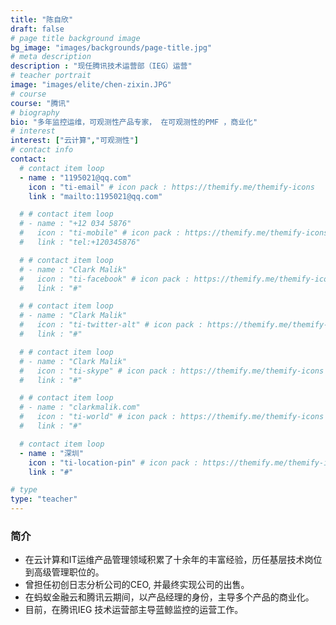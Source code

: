 ```yaml
---
title: "陈自欣"
draft: false
# page title background image
bg_image: "images/backgrounds/page-title.jpg"
# meta description
description : "现任腾讯技术运营部（IEG）运营"
# teacher portrait
image: "images/elite/chen-zixin.JPG"
# course
course: "腾讯"
# biography
bio: "多年监控运维，可观测性产品专家， 在可观测性的PMF ，商业化"
# interest
interest: ["云计算","可观测性"]
# contact info
contact:
  # contact item loop
  - name : "1195021@qq.com"
    icon : "ti-email" # icon pack : https://themify.me/themify-icons
    link : "mailto:1195021@qq.com"

  # # contact item loop
  # - name : "+12 034 5876"
  #   icon : "ti-mobile" # icon pack : https://themify.me/themify-icons
  #   link : "tel:+120345876"

  # # contact item loop
  # - name : "Clark Malik"
  #   icon : "ti-facebook" # icon pack : https://themify.me/themify-icons
  #   link : "#"

  # # contact item loop
  # - name : "Clark Malik"
  #   icon : "ti-twitter-alt" # icon pack : https://themify.me/themify-icons
  #   link : "#"

  # # contact item loop
  # - name : "Clark Malik"
  #   icon : "ti-skype" # icon pack : https://themify.me/themify-icons
  #   link : "#"

  # # contact item loop
  # - name : "clarkmalik.com"
  #   icon : "ti-world" # icon pack : https://themify.me/themify-icons
  #   link : "#"

  # contact item loop
  - name : "深圳"
    icon : "ti-location-pin" # icon pack : https://themify.me/themify-icons
    link : "#"

# type
type: "teacher"
---
```


### 简介

* 在云计算和IT运维产品管理领域积累了十余年的丰富经验，历任基层技术岗位到高级管理职位的。
* 曾担任初创日志分析公司的CEO, 并最终实现公司的出售。
* 在蚂蚁金融云和腾讯云期间，以产品经理的身份，主导多个产品的商业化。
* 目前，在腾讯IEG 技术运营部主导蓝鲸监控的运营工作。
